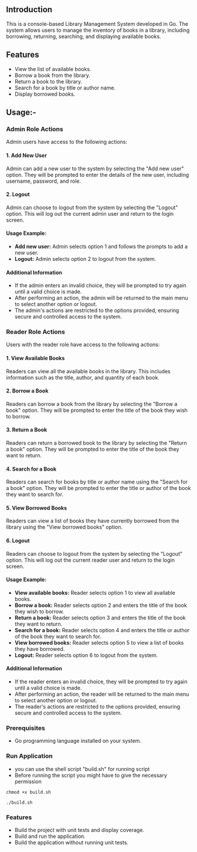 ## Introduction

This is a console-based Library Management System developed in Go. The system allows users to manage the inventory of books in a library, including borrowing, returning, searching, and displaying available books.

## Features

- View the list of available books.
- Borrow a book from the library.
- Return a book to the library.
- Search for a book by title or author name.
- Display borrowed books.

## Usage:-

### Admin Role Actions

Admin users have access to the following actions:

#### 1. Add New User

Admin can add a new user to the system by selecting the "Add new user" option. They will be prompted to enter the details of the new user, including username, password, and role.

#### 2. Logout

Admin can choose to logout from the system by selecting the "Logout" option. This will log out the current admin user and return to the login screen.

#### Usage Example:


- **Add new user:** Admin selects option 1 and follows the prompts to add a new user.
- **Logout:** Admin selects option 2 to logout from the system.

#### Additional Information

- If the admin enters an invalid choice, they will be prompted to try again until a valid choice is made.
- After performing an action, the admin will be returned to the main menu to select another option or logout.
- The admin's actions are restricted to the options provided, ensuring secure and controlled access to the system.

### Reader Role Actions

Users with the reader role have access to the following actions:

#### 1. View Available Books

Readers can view all the available books in the library. This includes information such as the title, author, and quantity of each book.

#### 2. Borrow a Book

Readers can borrow a book from the library by selecting the "Borrow a book" option. They will be prompted to enter the title of the book they wish to borrow.

#### 3. Return a Book

Readers can return a borrowed book to the library by selecting the "Return a book" option. They will be prompted to enter the title of the book they want to return.

#### 4. Search for a Book

Readers can search for books by title or author name using the "Search for a book" option. They will be prompted to enter the title or author of the book they want to search for.

#### 5. View Borrowed Books

Readers can view a list of books they have currently borrowed from the library using the "View borrowed books" option.

#### 6. Logout

Readers can choose to logout from the system by selecting the "Logout" option. This will log out the current reader user and return to the login screen.

#### Usage Example:


- **View available books:** Reader selects option 1 to view all available books.
- **Borrow a book:** Reader selects option 2 and enters the title of the book they wish to borrow.
- **Return a book:** Reader selects option 3 and enters the title of the book they want to return.
- **Search for a book:** Reader selects option 4 and enters the title or author of the book they want to search for.
- **View borrowed books:** Reader selects option 5 to view a list of books they have borrowed.
- **Logout:** Reader selects option 6 to logout from the system.

#### Additional Information

- If the reader enters an invalid choice, they will be prompted to try again until a valid choice is made.
- After performing an action, the reader will be returned to the main menu to select another option or logout.
- The reader's actions are restricted to the options provided, ensuring secure and controlled access to the system.

### Prerequisites

- Go programming language installed on your system.

### Run Application

- you can use the shell script "build.sh" for running script
- Before running the script you might have to  give the necessary permission
```
chmod +x build.sh

./build.sh
```

### Features

- Build the project with unit tests and display coverage.
- Build and run the application.
- Build the application without running unit tests.